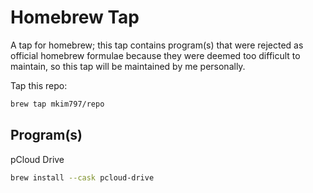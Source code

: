 # Homebrew Tap

A tap for homebrew; this tap contains program(s) that were rejected as official homebrew formulae because they were deemed too difficult to maintain, so this tap will be maintained by me personally.

Tap this repo:
```bash
brew tap mkim797/repo
```

## Program(s)

pCloud Drive
```bash
brew install --cask pcloud-drive
```
